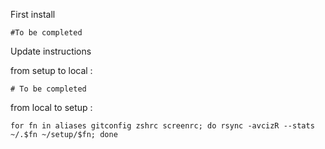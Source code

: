 First install

```
#To be completed
```

Update instructions

from setup to local :

```
# To be completed
```

from local to setup :

```
for fn in aliases gitconfig zshrc screenrc; do rsync -avcizR --stats ~/.$fn ~/setup/$fn; done
```

